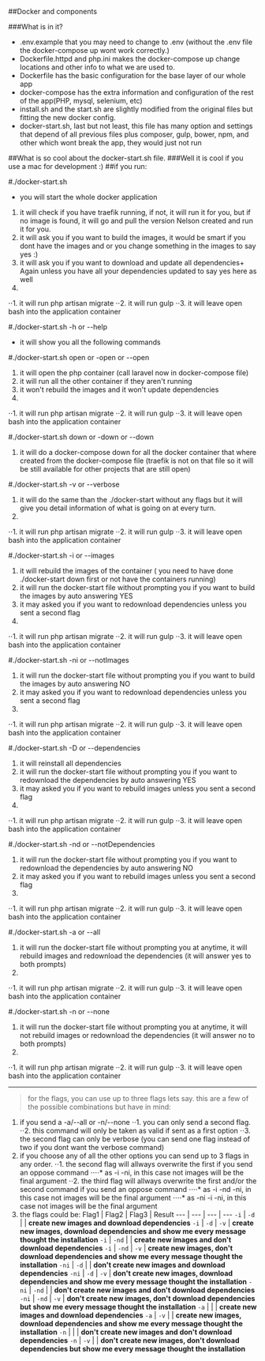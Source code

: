 ##Docker and components

###What is in it?
+ .env.example that you may need to change to .env (without the .env file the docker-compose up wont work correctly.)
+ Dockerfile.httpd and php.ini makes the docker-compose up change locations and other info to what we are used to.
+ Dockerfile has the basic configuration for the base layer of our whole app
+ docker-compose has the extra information and configuration of the rest of the app(PHP, mysql, selenium, etc)
+ install.sh and the start.sh are slightly modified from the original files but fitting the new docker config.
+ docker-start.sh, last but not least, this file has many option and settings that depend of all previous files plus composer, gulp, bower, npm, and other which wont break the app, they would just not run

##What is so cool about the docker-start.sh file.
###Well it is cool if you use a mac for development :)
##if you run:

#./docker-start.sh 
+ you will start the whole docker application
1. it will check if you have traefik running, if not, it will run it for you, but if no image is found, it will go and pull the version Nelson created and run it for you. 
2. it will ask you if you want to build the images, it would be smart if you dont have the images and or you change something in the images to say yes :)
3. it will ask you if you want to download and update all dependencies+ Again unless you have all your dependencies updated to say yes here as well
4. 
⋅⋅1. it will run php artisan migrate
⋅⋅2. it will run gulp
⋅⋅3. it will leave open bash into the application container

#./docker-start.sh -h or --help
+ it will show you all the following commands

#./docker-start.sh open or -open or --open
1. it will open the php container (call laravel now in docker-compose file)
2. it will run all the other container if they aren't running
3. it won't rebuild the images and it won't update dependencies
4. 
⋅⋅1. it will run php artisan migrate
⋅⋅2. it will run gulp
⋅⋅3. it will leave open bash into the application container

#./docker-start.sh down or -down or --down
1. it will do a docker-compose down for all the docker container that where created from the docker-compose file (traefik is not on that file so it will be still available for other projects that are still open)

#./docker-start.sh -v or --verbose
1. it will do the same than the ./docker-start without any flags but it will give you detail information of what is going on at every turn.
2. 
⋅⋅1. it will run php artisan migrate
⋅⋅2. it will run gulp
⋅⋅3. it will leave open bash into the application container

#./docker-start.sh -i or --images
1. it will rebuild the images of the container ( you need to have done ./docker-start down first or not have the containers running)
2. it will run the docker-start file without prompting you if you want to build the images by auto answering YES
3. it may asked you if you want to redownload dependencies unless you sent a second flag
4. 
⋅⋅1. it will run php artisan migrate
⋅⋅2. it will run gulp
⋅⋅3. it will leave open bash into the application container

#./docker-start.sh -ni or --notImages
1. it will run the docker-start file without prompting you if you want to build the images by auto answering NO
2. it may asked you if you want to redownload dependencies unless you sent a second flag
3. 
⋅⋅1. it will run php artisan migrate
⋅⋅2. it will run gulp
⋅⋅3. it will leave open bash into the application container

#./docker-start.sh -D or --dependencies
1. it will reinstall all dependencies
2. it will run the docker-start file without prompting you if you want to redownload the dependencies by auto answering YES
3. it may asked you if you want to rebuild images unless you sent a second flag
4. 
⋅⋅1. it will run php artisan migrate
⋅⋅2. it will run gulp
⋅⋅3. it will leave open bash into the application container

#./docker-start.sh -nd or --notDependencies
1. it will run the docker-start file without prompting you if you want to redownload the dependencies by auto answering NO
3. it may asked you if you want to rebuild images unless you sent a second flag
4. 
⋅⋅1. it will run php artisan migrate
⋅⋅2. it will run gulp
⋅⋅3. it will leave open bash into the application container


#./docker-start.sh -a or --all
1. it will run the docker-start file without prompting you at anytime, it will rebuild images and redownload the dependencies (it will answer yes to both prompts)
2. 
⋅⋅1. it will run php artisan migrate
⋅⋅2. it will run gulp
⋅⋅3. it will leave open bash into the application container

#./docker-start.sh -n or --none
1. it will run the docker-start file without prompting you at anytime, it will not rebuild images or redownload the dependencies (it will answer no to both prompts)
2. 
⋅⋅1. it will run php artisan migrate
⋅⋅2. it will run gulp
⋅⋅3. it will leave open bash into the application container

---
> for the flags, you can use up to three flags lets say.
this are a few of the possible combinations but have in mind:
1. if you send a -a/--all or -n/--none
⋅⋅1. you can only send a second flag.
⋅⋅2. this command will only be taken as valid if sent as a first option 
⋅⋅3. the second flag can only be verbose (you can send one flag instead of two if you dont want the verbose command)
2. if you choose any of all the other options you can send up to 3 flags in any order.
⋅⋅1. the second flag will allways overwrite the first if you send an oppose command 
⋅⋅⋅⋅* as -i -ni, in this case not images will be the final argument
⋅⋅2. the third flag will allways overwrite the first and/or the second command if you send an oppose command 
⋅⋅⋅⋅* as -i -nd -ni, in this case not images will be the final argument
⋅⋅⋅⋅* as -ni -i -ni, in this case not images will be the final argument
3. the flags could be: 
Flag1 | Flag2 | Flag3 | Result
--- | --- | --- | ---
`-i` | `-d` |   | **create new images and download dependencies**
`-i` | `-d` | `-v` | **create new images, download dependencies and show me every message thought the installation**
`-i` | `-nd` |   | **create new images and don't download dependencies**
`-i` | `-nd` | `-v` | **create new images, don't download dependencies and show me every message thought the installation**
`-ni` | `-d` |   | **don't create new images and download dependencies**
`-ni` | `-d` | `-v` | **don't create new images, download dependencies and show me every message thought the installation**
`-ni` | `-nd` |   | **don't create new images and don't download dependencies**
`-ni` | `-nd` | `-v` | **don't create new images, don't download dependencies but show me every message thought the installation**
`-a` |      |   | **create new images and download dependencies**
`-a` | `-v` |   | **create new images, download dependencies and show me every message thought the installation**
`-n` |      |   | **don't create new images and don't download dependencies**
`-n` | `-v` |   | **don't create new images, don't download dependencies but show me every message thought the installation**
